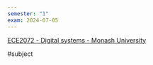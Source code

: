 ```yaml
---
semester: "1"
exam: 2024-07-05
---
```


[ECE2072 - Digital systems - Monash University](https://handbook.monash.edu/2024/units/ECE2072?year=2024)

#subject
